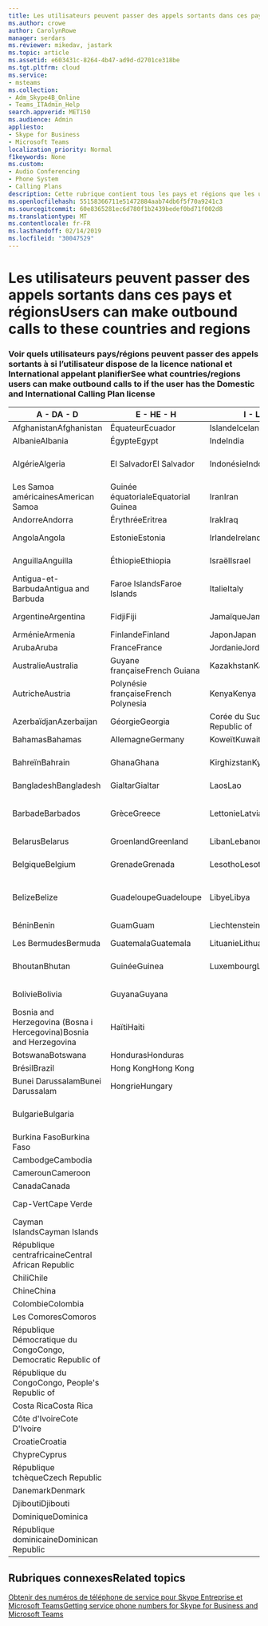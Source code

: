 ```yaml
---
title: Les utilisateurs peuvent passer des appels sortants dans ces pays et régions
ms.author: crowe
author: CarolynRowe
manager: serdars
ms.reviewer: mikedav, jastark
ms.topic: article
ms.assetid: e603431c-8264-4b47-ad9d-d2701ce318be
ms.tgt.pltfrm: cloud
ms.service:
- msteams
ms.collection:
- Adm_Skype4B_Online
- Teams_ITAdmin_Help
search.appverid: MET150
ms.audience: Admin
appliesto:
- Skype for Business
- Microsoft Teams
localization_priority: Normal
f1keywords: None
ms.custom:
- Audio Conferencing
- Phone System
- Calling Plans
description: Cette rubrique contient tous les pays et régions que les utilisateurs peuvent effectuer des appels sortants vers s’ils disposent d’un Plan de l’appel.
ms.openlocfilehash: 55158366711e51472884aab74db6f5f70a9241c3
ms.sourcegitcommit: 60e8365281ec6d780f1b2439bedef0bd71f002d8
ms.translationtype: MT
ms.contentlocale: fr-FR
ms.lasthandoff: 02/14/2019
ms.locfileid: "30047529"
---
```

# <a name="users-can-make-outbound-calls-to-these-countries-and-regions"></a><span data-ttu-id="ee1fe-103">Les utilisateurs peuvent passer des appels sortants dans ces pays et régions</span><span class="sxs-lookup"><span data-stu-id="ee1fe-103">Users can make outbound calls to these countries and regions</span></span>

### <a name="see-what-countriesregions-users-can-make-outbound-calls-to-if-the-user-has-the-domestic-and-international-calling-plan-license"></a><span data-ttu-id="ee1fe-104">Voir quels utilisateurs pays/régions peuvent passer des appels sortants à si l’utilisateur dispose de la licence national et International appelant planifier</span><span class="sxs-lookup"><span data-stu-id="ee1fe-104">See what countries/regions users can make outbound calls to if the user has the Domestic and International Calling Plan license</span></span>

|<span data-ttu-id="ee1fe-105">**A - D**</span><span class="sxs-lookup"><span data-stu-id="ee1fe-105">**A - D**</span></span>| <span data-ttu-id="ee1fe-106">**E - H**</span><span class="sxs-lookup"><span data-stu-id="ee1fe-106">**E - H**</span></span>|<span data-ttu-id="ee1fe-107">**I - L**</span><span class="sxs-lookup"><span data-stu-id="ee1fe-107">**I - L**</span></span>|<span data-ttu-id="ee1fe-108">**M - O**</span><span class="sxs-lookup"><span data-stu-id="ee1fe-108">**M - O**</span></span>|<span data-ttu-id="ee1fe-109">**P - S**</span><span class="sxs-lookup"><span data-stu-id="ee1fe-109">**P - S**</span></span>|<span data-ttu-id="ee1fe-110">**T - Z**</span><span class="sxs-lookup"><span data-stu-id="ee1fe-110">**T - Z**</span></span>|
---|---|---|---|---|---|
|<span data-ttu-id="ee1fe-111">Afghanistan</span><span class="sxs-lookup"><span data-stu-id="ee1fe-111">Afghanistan</span></span>|<span data-ttu-id="ee1fe-112">Équateur</span><span class="sxs-lookup"><span data-stu-id="ee1fe-112">Ecuador</span></span> |<span data-ttu-id="ee1fe-113">Islande</span><span class="sxs-lookup"><span data-stu-id="ee1fe-113">Iceland</span></span> |<span data-ttu-id="ee1fe-114">Macau</span><span class="sxs-lookup"><span data-stu-id="ee1fe-114">Macau</span></span> |<span data-ttu-id="ee1fe-115">Pakistan</span><span class="sxs-lookup"><span data-stu-id="ee1fe-115">Pakistan</span></span> |<span data-ttu-id="ee1fe-116">Taïwan</span><span class="sxs-lookup"><span data-stu-id="ee1fe-116">Taiwan</span></span>   |
|<span data-ttu-id="ee1fe-117">Albanie</span><span class="sxs-lookup"><span data-stu-id="ee1fe-117">Albania</span></span>|<span data-ttu-id="ee1fe-118">Égypte</span><span class="sxs-lookup"><span data-stu-id="ee1fe-118">Egypt</span></span> |<span data-ttu-id="ee1fe-119">Inde</span><span class="sxs-lookup"><span data-stu-id="ee1fe-119">India</span></span> |<span data-ttu-id="ee1fe-120">Macédoine</span><span class="sxs-lookup"><span data-stu-id="ee1fe-120">Macedonia</span></span> |<span data-ttu-id="ee1fe-121">Les Palaos</span><span class="sxs-lookup"><span data-stu-id="ee1fe-121">Palau</span></span> |<span data-ttu-id="ee1fe-122">Tadjikistan</span><span class="sxs-lookup"><span data-stu-id="ee1fe-122">Tajikistan</span></span>   |
|<span data-ttu-id="ee1fe-123">Algérie</span><span class="sxs-lookup"><span data-stu-id="ee1fe-123">Algeria</span></span>|<span data-ttu-id="ee1fe-124">El Salvador</span><span class="sxs-lookup"><span data-stu-id="ee1fe-124">El Salvador</span></span> |<span data-ttu-id="ee1fe-125">Indonésie</span><span class="sxs-lookup"><span data-stu-id="ee1fe-125">Indonesia</span></span> |<span data-ttu-id="ee1fe-126">Malawi</span><span class="sxs-lookup"><span data-stu-id="ee1fe-126">Malawi</span></span> |<span data-ttu-id="ee1fe-127">Autorité palestinienne</span><span class="sxs-lookup"><span data-stu-id="ee1fe-127">Palestinian Authority</span></span> |<span data-ttu-id="ee1fe-128">Tanzanie</span><span class="sxs-lookup"><span data-stu-id="ee1fe-128">Tanzania, United Republic of</span></span>  |
|<span data-ttu-id="ee1fe-129">Les Samoa américaines</span><span class="sxs-lookup"><span data-stu-id="ee1fe-129">American Samoa</span></span>|<span data-ttu-id="ee1fe-130">Guinée équatoriale</span><span class="sxs-lookup"><span data-stu-id="ee1fe-130">Equatorial Guinea</span></span> |<span data-ttu-id="ee1fe-131">Iran</span><span class="sxs-lookup"><span data-stu-id="ee1fe-131">Iran</span></span> |<span data-ttu-id="ee1fe-132">Malaisie</span><span class="sxs-lookup"><span data-stu-id="ee1fe-132">Malaysia</span></span> |<span data-ttu-id="ee1fe-133">Panama</span><span class="sxs-lookup"><span data-stu-id="ee1fe-133">Panama</span></span> | <span data-ttu-id="ee1fe-134">Thaïlande</span><span class="sxs-lookup"><span data-stu-id="ee1fe-134">Thailand</span></span>   |
|<span data-ttu-id="ee1fe-135">Andorre</span><span class="sxs-lookup"><span data-stu-id="ee1fe-135">Andorra</span></span> |<span data-ttu-id="ee1fe-136">Érythrée</span><span class="sxs-lookup"><span data-stu-id="ee1fe-136">Eritrea</span></span> |<span data-ttu-id="ee1fe-137">Irak</span><span class="sxs-lookup"><span data-stu-id="ee1fe-137">Iraq</span></span> |<span data-ttu-id="ee1fe-138">Mali</span><span class="sxs-lookup"><span data-stu-id="ee1fe-138">Mali</span></span> |<span data-ttu-id="ee1fe-139">Paraguay</span><span class="sxs-lookup"><span data-stu-id="ee1fe-139">Paraguay</span></span> |<span data-ttu-id="ee1fe-140">Togo</span><span class="sxs-lookup"><span data-stu-id="ee1fe-140">Togo</span></span>   |
|<span data-ttu-id="ee1fe-141">Angola</span><span class="sxs-lookup"><span data-stu-id="ee1fe-141">Angola</span></span> |<span data-ttu-id="ee1fe-142">Estonie</span><span class="sxs-lookup"><span data-stu-id="ee1fe-142">Estonia</span></span> |<span data-ttu-id="ee1fe-143">Irlande</span><span class="sxs-lookup"><span data-stu-id="ee1fe-143">Ireland</span></span> |<span data-ttu-id="ee1fe-144">Malte</span><span class="sxs-lookup"><span data-stu-id="ee1fe-144">Malta</span></span> |<span data-ttu-id="ee1fe-145">Pérou</span><span class="sxs-lookup"><span data-stu-id="ee1fe-145">Peru</span></span> | <span data-ttu-id="ee1fe-146">Trinité-et-Tobago</span><span class="sxs-lookup"><span data-stu-id="ee1fe-146">Trinidad and Tobago</span></span>  |
|<span data-ttu-id="ee1fe-147">Anguilla</span><span class="sxs-lookup"><span data-stu-id="ee1fe-147">Anguilla</span></span> |<span data-ttu-id="ee1fe-148">Éthiopie</span><span class="sxs-lookup"><span data-stu-id="ee1fe-148">Ethiopia</span></span> |<span data-ttu-id="ee1fe-149">Israël</span><span class="sxs-lookup"><span data-stu-id="ee1fe-149">Israel</span></span> |<span data-ttu-id="ee1fe-150">Marshall (îles)</span><span class="sxs-lookup"><span data-stu-id="ee1fe-150">Marshall Islands</span></span> | <span data-ttu-id="ee1fe-151">Philippines</span><span class="sxs-lookup"><span data-stu-id="ee1fe-151">Philippines</span></span> | <span data-ttu-id="ee1fe-152">Turquie</span><span class="sxs-lookup"><span data-stu-id="ee1fe-152">Turkey</span></span> |
|<span data-ttu-id="ee1fe-153">Antigua-et-Barbuda</span><span class="sxs-lookup"><span data-stu-id="ee1fe-153">Antigua and Barbuda</span></span> | <span data-ttu-id="ee1fe-154">Faroe Islands</span><span class="sxs-lookup"><span data-stu-id="ee1fe-154">Faroe Islands</span></span> |<span data-ttu-id="ee1fe-155">Italie</span><span class="sxs-lookup"><span data-stu-id="ee1fe-155">Italy</span></span> |<span data-ttu-id="ee1fe-156">Martinique</span><span class="sxs-lookup"><span data-stu-id="ee1fe-156">Martinique</span></span> |<span data-ttu-id="ee1fe-157">Pologne</span><span class="sxs-lookup"><span data-stu-id="ee1fe-157">Poland</span></span> |<span data-ttu-id="ee1fe-158">Turkménistan</span><span class="sxs-lookup"><span data-stu-id="ee1fe-158">Turkmenistan</span></span> |
|<span data-ttu-id="ee1fe-159">Argentine</span><span class="sxs-lookup"><span data-stu-id="ee1fe-159">Argentina</span></span>|<span data-ttu-id="ee1fe-160">Fidji</span><span class="sxs-lookup"><span data-stu-id="ee1fe-160">Fiji</span></span> |<span data-ttu-id="ee1fe-161">Jamaïque</span><span class="sxs-lookup"><span data-stu-id="ee1fe-161">Jamaica</span></span> |<span data-ttu-id="ee1fe-162">Maurice</span><span class="sxs-lookup"><span data-stu-id="ee1fe-162">Mauritius</span></span> |<span data-ttu-id="ee1fe-163">Portugal</span><span class="sxs-lookup"><span data-stu-id="ee1fe-163">Portugal</span></span> |<span data-ttu-id="ee1fe-164">Îles Turques-et-Caïques</span><span class="sxs-lookup"><span data-stu-id="ee1fe-164">Turks and Caicos</span></span>   |
|<span data-ttu-id="ee1fe-165">Arménie</span><span class="sxs-lookup"><span data-stu-id="ee1fe-165">Armenia</span></span> |<span data-ttu-id="ee1fe-166">Finlande</span><span class="sxs-lookup"><span data-stu-id="ee1fe-166">Finland</span></span> |<span data-ttu-id="ee1fe-167">Japon</span><span class="sxs-lookup"><span data-stu-id="ee1fe-167">Japan</span></span> |<span data-ttu-id="ee1fe-168">Mayotte</span><span class="sxs-lookup"><span data-stu-id="ee1fe-168">Mayotte</span></span> | <span data-ttu-id="ee1fe-169">Porto Rico</span><span class="sxs-lookup"><span data-stu-id="ee1fe-169">Puerto Rico</span></span> |<span data-ttu-id="ee1fe-170">Ouganda</span><span class="sxs-lookup"><span data-stu-id="ee1fe-170">Uganda</span></span>  |
|<span data-ttu-id="ee1fe-171">Aruba</span><span class="sxs-lookup"><span data-stu-id="ee1fe-171">Aruba</span></span> |<span data-ttu-id="ee1fe-172">France</span><span class="sxs-lookup"><span data-stu-id="ee1fe-172">France</span></span> |<span data-ttu-id="ee1fe-173">Jordanie</span><span class="sxs-lookup"><span data-stu-id="ee1fe-173">Jordan</span></span> |<span data-ttu-id="ee1fe-174">Mexique</span><span class="sxs-lookup"><span data-stu-id="ee1fe-174">Mexico</span></span> |<span data-ttu-id="ee1fe-175">Qatar</span><span class="sxs-lookup"><span data-stu-id="ee1fe-175">Qatar</span></span> | <span data-ttu-id="ee1fe-176">Ukraine</span><span class="sxs-lookup"><span data-stu-id="ee1fe-176">Ukraine</span></span>   |
|<span data-ttu-id="ee1fe-177">Australie</span><span class="sxs-lookup"><span data-stu-id="ee1fe-177">Australia</span></span> |<span data-ttu-id="ee1fe-178">Guyane française</span><span class="sxs-lookup"><span data-stu-id="ee1fe-178">French Guiana</span></span> |<span data-ttu-id="ee1fe-179">Kazakhstan</span><span class="sxs-lookup"><span data-stu-id="ee1fe-179">Kazakhstan</span></span> |<span data-ttu-id="ee1fe-180">Micronésie</span><span class="sxs-lookup"><span data-stu-id="ee1fe-180">Micronesia</span></span> |<span data-ttu-id="ee1fe-181">Réunion</span><span class="sxs-lookup"><span data-stu-id="ee1fe-181">Reunion</span></span> |<span data-ttu-id="ee1fe-182">Émirats arabes unis</span><span class="sxs-lookup"><span data-stu-id="ee1fe-182">United Arab Emirates (U.A.E)</span></span>  |
|<span data-ttu-id="ee1fe-183">Autriche</span><span class="sxs-lookup"><span data-stu-id="ee1fe-183">Austria</span></span> |<span data-ttu-id="ee1fe-184">Polynésie française</span><span class="sxs-lookup"><span data-stu-id="ee1fe-184">French Polynesia</span></span> |<span data-ttu-id="ee1fe-185">Kenya</span><span class="sxs-lookup"><span data-stu-id="ee1fe-185">Kenya</span></span> |<span data-ttu-id="ee1fe-186">Moldavie</span><span class="sxs-lookup"><span data-stu-id="ee1fe-186">Moldova, Republic of</span></span> |<span data-ttu-id="ee1fe-187">Roumanie</span><span class="sxs-lookup"><span data-stu-id="ee1fe-187">Romania</span></span> |<span data-ttu-id="ee1fe-188">Royaume-Uni (R.-U.)</span><span class="sxs-lookup"><span data-stu-id="ee1fe-188">United Kingdom (U.K.)</span></span> |
|<span data-ttu-id="ee1fe-189">Azerbaïdjan</span><span class="sxs-lookup"><span data-stu-id="ee1fe-189">Azerbaijan</span></span> |<span data-ttu-id="ee1fe-190">Géorgie</span><span class="sxs-lookup"><span data-stu-id="ee1fe-190">Georgia</span></span> |<span data-ttu-id="ee1fe-191">Corée du Sud</span><span class="sxs-lookup"><span data-stu-id="ee1fe-191">Korea, Republic of</span></span> |<span data-ttu-id="ee1fe-192">Monaco</span><span class="sxs-lookup"><span data-stu-id="ee1fe-192">Monaco</span></span> | <span data-ttu-id="ee1fe-193">Russie</span><span class="sxs-lookup"><span data-stu-id="ee1fe-193">Russian Federation</span></span> |<span data-ttu-id="ee1fe-194">États-Unis (USA)</span><span class="sxs-lookup"><span data-stu-id="ee1fe-194">United States (U.S.)</span></span>  |
|<span data-ttu-id="ee1fe-195">Bahamas</span><span class="sxs-lookup"><span data-stu-id="ee1fe-195">Bahamas</span></span> |<span data-ttu-id="ee1fe-196">Allemagne</span><span class="sxs-lookup"><span data-stu-id="ee1fe-196">Germany</span></span> |<span data-ttu-id="ee1fe-197">Koweït</span><span class="sxs-lookup"><span data-stu-id="ee1fe-197">Kuwait</span></span> |<span data-ttu-id="ee1fe-198">Mongolie</span><span class="sxs-lookup"><span data-stu-id="ee1fe-198">Mongolia</span></span> |<span data-ttu-id="ee1fe-199">Rwanda</span><span class="sxs-lookup"><span data-stu-id="ee1fe-199">Rwanda</span></span> | <span data-ttu-id="ee1fe-200">Uruguay</span><span class="sxs-lookup"><span data-stu-id="ee1fe-200">Uruguay</span></span> |
|<span data-ttu-id="ee1fe-201">Bahreïn</span><span class="sxs-lookup"><span data-stu-id="ee1fe-201">Bahrain</span></span> |<span data-ttu-id="ee1fe-202">Ghana</span><span class="sxs-lookup"><span data-stu-id="ee1fe-202">Ghana</span></span> |<span data-ttu-id="ee1fe-203">Kirghizstan</span><span class="sxs-lookup"><span data-stu-id="ee1fe-203">Kyrgyzstan</span></span> |<span data-ttu-id="ee1fe-204">Monténégro</span><span class="sxs-lookup"><span data-stu-id="ee1fe-204">Montenegro</span></span> | <span data-ttu-id="ee1fe-205">Saint-Christophe-et-Niévès</span><span class="sxs-lookup"><span data-stu-id="ee1fe-205">Saint Kitts and Nevis</span></span> |<span data-ttu-id="ee1fe-206">Ouzbékistan</span><span class="sxs-lookup"><span data-stu-id="ee1fe-206">Uzbekistan</span></span>  |
|<span data-ttu-id="ee1fe-207">Bangladesh</span><span class="sxs-lookup"><span data-stu-id="ee1fe-207">Bangladesh</span></span> |<span data-ttu-id="ee1fe-208">Gialtar</span><span class="sxs-lookup"><span data-stu-id="ee1fe-208">Gialtar</span></span> |<span data-ttu-id="ee1fe-209">Laos</span><span class="sxs-lookup"><span data-stu-id="ee1fe-209">Lao</span></span> |<span data-ttu-id="ee1fe-210">Montserrat</span><span class="sxs-lookup"><span data-stu-id="ee1fe-210">Montserrat</span></span> | <span data-ttu-id="ee1fe-211">Sainte Lucie</span><span class="sxs-lookup"><span data-stu-id="ee1fe-211">Saint Lucia</span></span> |<span data-ttu-id="ee1fe-212">Vatican</span><span class="sxs-lookup"><span data-stu-id="ee1fe-212">Vatican City State</span></span>  |
|<span data-ttu-id="ee1fe-213">Barbade</span><span class="sxs-lookup"><span data-stu-id="ee1fe-213">Barbados</span></span> |<span data-ttu-id="ee1fe-214">Grèce</span><span class="sxs-lookup"><span data-stu-id="ee1fe-214">Greece</span></span> |<span data-ttu-id="ee1fe-215">Lettonie</span><span class="sxs-lookup"><span data-stu-id="ee1fe-215">Latvia</span></span> |<span data-ttu-id="ee1fe-216">Maroc</span><span class="sxs-lookup"><span data-stu-id="ee1fe-216">Morocco</span></span> |<span data-ttu-id="ee1fe-217">Saint-Vincent-et-les-Grenadines</span><span class="sxs-lookup"><span data-stu-id="ee1fe-217">Saint Vincent and the Grenadines</span></span> |<span data-ttu-id="ee1fe-218">Venezuela</span><span class="sxs-lookup"><span data-stu-id="ee1fe-218">Venezuela</span></span>   |
|<span data-ttu-id="ee1fe-219">Belarus</span><span class="sxs-lookup"><span data-stu-id="ee1fe-219">Belarus</span></span> |<span data-ttu-id="ee1fe-220">Groenland</span><span class="sxs-lookup"><span data-stu-id="ee1fe-220">Greenland</span></span> |<span data-ttu-id="ee1fe-221">Liban</span><span class="sxs-lookup"><span data-stu-id="ee1fe-221">Lebanon</span></span> |<span data-ttu-id="ee1fe-222">Mozambique</span><span class="sxs-lookup"><span data-stu-id="ee1fe-222">Mozambique</span></span> | <span data-ttu-id="ee1fe-223">Saint-Marin</span><span class="sxs-lookup"><span data-stu-id="ee1fe-223">San Marino</span></span> |<span data-ttu-id="ee1fe-224">Vietnam</span><span class="sxs-lookup"><span data-stu-id="ee1fe-224">Viet Nam</span></span>  |
|<span data-ttu-id="ee1fe-225">Belgique</span><span class="sxs-lookup"><span data-stu-id="ee1fe-225">Belgium</span></span> |<span data-ttu-id="ee1fe-226">Grenade</span><span class="sxs-lookup"><span data-stu-id="ee1fe-226">Grenada</span></span> |<span data-ttu-id="ee1fe-227">Lesotho</span><span class="sxs-lookup"><span data-stu-id="ee1fe-227">Lesotho</span></span> |<span data-ttu-id="ee1fe-228">Birmanie</span><span class="sxs-lookup"><span data-stu-id="ee1fe-228">Myanmar</span></span> | <span data-ttu-id="ee1fe-229">Arabie saoudite</span><span class="sxs-lookup"><span data-stu-id="ee1fe-229">Saudi Arabia</span></span> | <span data-ttu-id="ee1fe-230">Les îles Vierges britanniques</span><span class="sxs-lookup"><span data-stu-id="ee1fe-230">Virgin Islands (British)</span></span> |
|<span data-ttu-id="ee1fe-231">Belize</span><span class="sxs-lookup"><span data-stu-id="ee1fe-231">Belize</span></span> |<span data-ttu-id="ee1fe-232">Guadeloupe</span><span class="sxs-lookup"><span data-stu-id="ee1fe-232">Guadeloupe</span></span> |<span data-ttu-id="ee1fe-233">Libye</span><span class="sxs-lookup"><span data-stu-id="ee1fe-233">Libya</span></span> |<span data-ttu-id="ee1fe-234">Namibie</span><span class="sxs-lookup"><span data-stu-id="ee1fe-234">Namibia</span></span> |<span data-ttu-id="ee1fe-235">Sénégal</span><span class="sxs-lookup"><span data-stu-id="ee1fe-235">Senegal</span></span> | <span data-ttu-id="ee1fe-236">Les îles Vierges américaines</span><span class="sxs-lookup"><span data-stu-id="ee1fe-236">Virgin Islands (U.S.)</span></span>  |
|<span data-ttu-id="ee1fe-237">Bénin</span><span class="sxs-lookup"><span data-stu-id="ee1fe-237">Benin</span></span> |<span data-ttu-id="ee1fe-238">Guam</span><span class="sxs-lookup"><span data-stu-id="ee1fe-238">Guam</span></span> |<span data-ttu-id="ee1fe-239">Liechtenstein</span><span class="sxs-lookup"><span data-stu-id="ee1fe-239">Liechtenstein</span></span> |<span data-ttu-id="ee1fe-240">Népal</span><span class="sxs-lookup"><span data-stu-id="ee1fe-240">Nepal</span></span> | <span data-ttu-id="ee1fe-241">Serbie</span><span class="sxs-lookup"><span data-stu-id="ee1fe-241">Serbia</span></span> | <span data-ttu-id="ee1fe-242">Wallis-et-Futuna</span><span class="sxs-lookup"><span data-stu-id="ee1fe-242">Wallis and Futuna Islands</span></span>  |
|<span data-ttu-id="ee1fe-243">Les Bermudes</span><span class="sxs-lookup"><span data-stu-id="ee1fe-243">Bermuda</span></span> |<span data-ttu-id="ee1fe-244">Guatemala</span><span class="sxs-lookup"><span data-stu-id="ee1fe-244">Guatemala</span></span> |<span data-ttu-id="ee1fe-245">Lituanie</span><span class="sxs-lookup"><span data-stu-id="ee1fe-245">Lithuania</span></span> |<span data-ttu-id="ee1fe-246">Pays-Bas</span><span class="sxs-lookup"><span data-stu-id="ee1fe-246">Netherlands</span></span> |<span data-ttu-id="ee1fe-247">Singapour</span><span class="sxs-lookup"><span data-stu-id="ee1fe-247">Singapore</span></span> |<span data-ttu-id="ee1fe-248">Yémen</span><span class="sxs-lookup"><span data-stu-id="ee1fe-248">Yemen</span></span> |
|<span data-ttu-id="ee1fe-249">Bhoutan</span><span class="sxs-lookup"><span data-stu-id="ee1fe-249">Bhutan</span></span> |<span data-ttu-id="ee1fe-250">Guinée</span><span class="sxs-lookup"><span data-stu-id="ee1fe-250">Guinea</span></span> |<span data-ttu-id="ee1fe-251">Luxembourg</span><span class="sxs-lookup"><span data-stu-id="ee1fe-251">Luxembourg</span></span> |<span data-ttu-id="ee1fe-252">Les Antilles néerlandaises</span><span class="sxs-lookup"><span data-stu-id="ee1fe-252">Netherlands Antilles</span></span> |<span data-ttu-id="ee1fe-253">Slovaquie</span><span class="sxs-lookup"><span data-stu-id="ee1fe-253">Slovakia</span></span> |<span data-ttu-id="ee1fe-254">Zambie</span><span class="sxs-lookup"><span data-stu-id="ee1fe-254">Zambia</span></span>  |
|<span data-ttu-id="ee1fe-255">Bolivie</span><span class="sxs-lookup"><span data-stu-id="ee1fe-255">Bolivia</span></span> |<span data-ttu-id="ee1fe-256">Guyana</span><span class="sxs-lookup"><span data-stu-id="ee1fe-256">Guyana</span></span>| |<span data-ttu-id="ee1fe-257">Nouvelle-Calédonie</span><span class="sxs-lookup"><span data-stu-id="ee1fe-257">New Caledonia</span></span> |<span data-ttu-id="ee1fe-258">Slovénie</span><span class="sxs-lookup"><span data-stu-id="ee1fe-258">Slovenia</span></span> |<span data-ttu-id="ee1fe-259">Zimbabwe</span><span class="sxs-lookup"><span data-stu-id="ee1fe-259">Zimbabwe</span></span> |
|<span data-ttu-id="ee1fe-260">Bosnia and Herzegovina (Bosna i Hercegovina)</span><span class="sxs-lookup"><span data-stu-id="ee1fe-260">Bosnia and Herzegovina</span></span> |<span data-ttu-id="ee1fe-261">Haïti</span><span class="sxs-lookup"><span data-stu-id="ee1fe-261">Haiti</span></span> ||<span data-ttu-id="ee1fe-262">Nouvelle-Zélande</span><span class="sxs-lookup"><span data-stu-id="ee1fe-262">New Zealand</span></span> |<span data-ttu-id="ee1fe-263">Afrique du Sud</span><span class="sxs-lookup"><span data-stu-id="ee1fe-263">South Africa</span></span> | 
|<span data-ttu-id="ee1fe-264">Botswana</span><span class="sxs-lookup"><span data-stu-id="ee1fe-264">Botswana</span></span> |<span data-ttu-id="ee1fe-265">Honduras</span><span class="sxs-lookup"><span data-stu-id="ee1fe-265">Honduras</span></span> ||<span data-ttu-id="ee1fe-266">Nicaragua</span><span class="sxs-lookup"><span data-stu-id="ee1fe-266">Nicaragua</span></span> |<span data-ttu-id="ee1fe-267">Espagne</span><span class="sxs-lookup"><span data-stu-id="ee1fe-267">Spain</span></span> |
|<span data-ttu-id="ee1fe-268">Brésil</span><span class="sxs-lookup"><span data-stu-id="ee1fe-268">Brazil</span></span> |<span data-ttu-id="ee1fe-269">Hong Kong</span><span class="sxs-lookup"><span data-stu-id="ee1fe-269">Hong Kong</span></span> ||<span data-ttu-id="ee1fe-270">Niger</span><span class="sxs-lookup"><span data-stu-id="ee1fe-270">Niger</span></span> |<span data-ttu-id="ee1fe-271">Sri Lanka</span><span class="sxs-lookup"><span data-stu-id="ee1fe-271">Sri Lanka</span></span> | 
|<span data-ttu-id="ee1fe-272">Bunei Darussalam</span><span class="sxs-lookup"><span data-stu-id="ee1fe-272">Bunei Darussalam</span></span> |<span data-ttu-id="ee1fe-273">Hongrie</span><span class="sxs-lookup"><span data-stu-id="ee1fe-273">Hungary</span></span> ||<span data-ttu-id="ee1fe-274">Nigeria</span><span class="sxs-lookup"><span data-stu-id="ee1fe-274">Nigeria</span></span> |<span data-ttu-id="ee1fe-275">St. Pierre et Miquelon</span><span class="sxs-lookup"><span data-stu-id="ee1fe-275">St. Pierre and Miquelon</span></span> | 
|<span data-ttu-id="ee1fe-276">Bulgarie</span><span class="sxs-lookup"><span data-stu-id="ee1fe-276">Bulgaria</span></span> |||<span data-ttu-id="ee1fe-277">Îles Mariannes du Nord</span><span class="sxs-lookup"><span data-stu-id="ee1fe-277">Northern Mariana Islands</span></span> |<span data-ttu-id="ee1fe-278">Soudan</span><span class="sxs-lookup"><span data-stu-id="ee1fe-278">Sudan</span></span> |
|<span data-ttu-id="ee1fe-279">Burkina Faso</span><span class="sxs-lookup"><span data-stu-id="ee1fe-279">Burkina Faso</span></span> |||<span data-ttu-id="ee1fe-280">Norvège</span><span class="sxs-lookup"><span data-stu-id="ee1fe-280">Norway</span></span> |<span data-ttu-id="ee1fe-281">Suriname</span><span class="sxs-lookup"><span data-stu-id="ee1fe-281">Suriname</span></span> |
|<span data-ttu-id="ee1fe-282">Cambodge</span><span class="sxs-lookup"><span data-stu-id="ee1fe-282">Cambodia</span></span> |||<span data-ttu-id="ee1fe-283">Oman</span><span class="sxs-lookup"><span data-stu-id="ee1fe-283">Oman</span></span> |<span data-ttu-id="ee1fe-284">Swaziland</span><span class="sxs-lookup"><span data-stu-id="ee1fe-284">Swaziland</span></span> | 
|<span data-ttu-id="ee1fe-285">Cameroun</span><span class="sxs-lookup"><span data-stu-id="ee1fe-285">Cameroon</span></span> ||||<span data-ttu-id="ee1fe-286">Suède</span><span class="sxs-lookup"><span data-stu-id="ee1fe-286">Sweden</span></span> |
|<span data-ttu-id="ee1fe-287">Canada</span><span class="sxs-lookup"><span data-stu-id="ee1fe-287">Canada</span></span> ||||<span data-ttu-id="ee1fe-288">Suisse</span><span class="sxs-lookup"><span data-stu-id="ee1fe-288">Switzerland</span></span> | 
|<span data-ttu-id="ee1fe-289">Cap-Vert</span><span class="sxs-lookup"><span data-stu-id="ee1fe-289">Cape Verde</span></span> ||||<span data-ttu-id="ee1fe-290">Syrie</span><span class="sxs-lookup"><span data-stu-id="ee1fe-290">Syrian Arab Republic</span></span> |
|<span data-ttu-id="ee1fe-291">Cayman Islands</span><span class="sxs-lookup"><span data-stu-id="ee1fe-291">Cayman Islands</span></span> |
|<span data-ttu-id="ee1fe-292">République centrafricaine</span><span class="sxs-lookup"><span data-stu-id="ee1fe-292">Central African Republic</span></span> |
|<span data-ttu-id="ee1fe-293">Chili</span><span class="sxs-lookup"><span data-stu-id="ee1fe-293">Chile</span></span> |
|<span data-ttu-id="ee1fe-294">Chine</span><span class="sxs-lookup"><span data-stu-id="ee1fe-294">China</span></span> |
|<span data-ttu-id="ee1fe-295">Colombie</span><span class="sxs-lookup"><span data-stu-id="ee1fe-295">Colombia</span></span> |
|<span data-ttu-id="ee1fe-296">Les Comores</span><span class="sxs-lookup"><span data-stu-id="ee1fe-296">Comoros</span></span> |
|<span data-ttu-id="ee1fe-297">République Démocratique du Congo</span><span class="sxs-lookup"><span data-stu-id="ee1fe-297">Congo, Democratic Republic of</span></span> |
|<span data-ttu-id="ee1fe-298">République du Congo</span><span class="sxs-lookup"><span data-stu-id="ee1fe-298">Congo, People's Republic of</span></span> |
|<span data-ttu-id="ee1fe-299">Costa Rica</span><span class="sxs-lookup"><span data-stu-id="ee1fe-299">Costa Rica</span></span> |
|<span data-ttu-id="ee1fe-300">Côte d'Ivoire</span><span class="sxs-lookup"><span data-stu-id="ee1fe-300">Cote D'Ivoire</span></span> |
|<span data-ttu-id="ee1fe-301">Croatie</span><span class="sxs-lookup"><span data-stu-id="ee1fe-301">Croatia</span></span> |
|<span data-ttu-id="ee1fe-302">Chypre</span><span class="sxs-lookup"><span data-stu-id="ee1fe-302">Cyprus</span></span> |
|<span data-ttu-id="ee1fe-303">République tchèque</span><span class="sxs-lookup"><span data-stu-id="ee1fe-303">Czech Republic</span></span> |
|<span data-ttu-id="ee1fe-304">Danemark</span><span class="sxs-lookup"><span data-stu-id="ee1fe-304">Denmark</span></span> |
|<span data-ttu-id="ee1fe-305">Djibouti</span><span class="sxs-lookup"><span data-stu-id="ee1fe-305">Djibouti</span></span> |
|<span data-ttu-id="ee1fe-306">Dominique</span><span class="sxs-lookup"><span data-stu-id="ee1fe-306">Dominica</span></span> |
|<span data-ttu-id="ee1fe-307">République dominicaine</span><span class="sxs-lookup"><span data-stu-id="ee1fe-307">Dominican Republic</span></span> |

## <a name="related-topics"></a><span data-ttu-id="ee1fe-308">Rubriques connexes</span><span class="sxs-lookup"><span data-stu-id="ee1fe-308">Related topics</span></span>

[<span data-ttu-id="ee1fe-309">Obtenir des numéros de téléphone de service pour Skype Entreprise et Microsoft Teams</span><span class="sxs-lookup"><span data-stu-id="ee1fe-309">Getting service phone numbers for Skype for Business and Microsoft Teams</span></span>](/SkypeForBusiness/what-is-phone-system-in-office-365/getting-service-phone-numbers)

  
 
